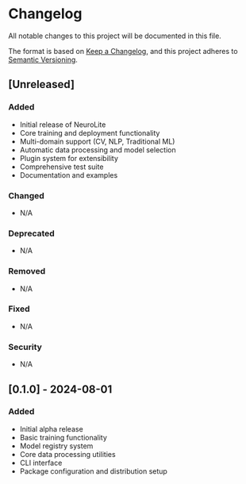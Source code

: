 # Changelog

All notable changes to this project will be documented in this file.

The format is based on [Keep a Changelog](https://keepachangelog.com/en/1.0.0/),
and this project adheres to [Semantic Versioning](https://semver.org/spec/v2.0.0.html).

## [Unreleased]

### Added
- Initial release of NeuroLite
- Core training and deployment functionality
- Multi-domain support (CV, NLP, Traditional ML)
- Automatic data processing and model selection
- Plugin system for extensibility
- Comprehensive test suite
- Documentation and examples

### Changed
- N/A

### Deprecated
- N/A

### Removed
- N/A

### Fixed
- N/A

### Security
- N/A

## [0.1.0] - 2024-08-01

### Added
- Initial alpha release
- Basic training functionality
- Model registry system
- Core data processing utilities
- CLI interface
- Package configuration and distribution setup